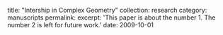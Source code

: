 

title: "Intership in Complex Geometry"
collection: research
category: manuscripts
permalink: 
excerpt: 'This paper is about the number 1. The number 2 is left for future work.'
date: 2009-10-01